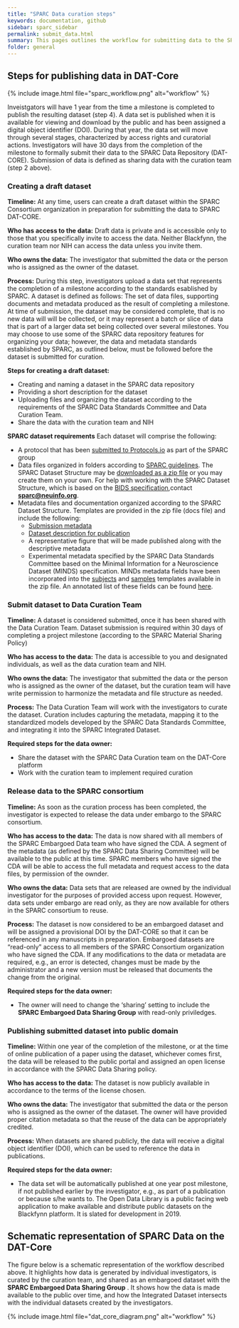 ```yaml
---
title: "SPARC Data curation steps"
keywords: documentation, github
sidebar: sparc_sidebar
permalink: submit_data.html
summary: This pages outlines the workflow for submitting data to the SPARC DAT-Core. 
folder: general
---
```


## Steps for publishing data in DAT-Core

{% include image.html file="sparc_workflow.png" alt="workflow" %}

Inveistgators will have 1 year from the time a milestone is completed to publish the resulting dataset (step 4). A data set is published when it is available for viewing and download by the public and has been assigned a digital object identifier (DOI). During that year, the data set will move through several stages, characterized by access rights and curatorial actions. Investigators will have 30 days from the completion of the milestone to formally submit their data to the SPARC Data Repository (DAT-CORE).  Submission of data is defined as sharing data with the curation team (step 2 above).  

### Creating a draft dataset
**Timeline:** At any time, users can create a draft dataset within the SPARC Consortium organization in preparation for submitting the data to SPARC DAT-CORE. 

**Who has access to the data:** Draft data is private and is accessible only to those that you specifically invite to access the data. Neither Blackfynn, the curation team nor NIH can access the data unless you invite them.

**Who owns the data:** The investigator that submitted the data or the person who is assigned as the owner of the dataset.

**Process:**  During this step, investigators upload a data set that represents the completion of a milestone according to the standards esablished by SPARC. A dataset is defined as follows: The set of data files, supporting documents and metadata produced as the result of completing a milestone.  At time of submission, the  dataset may be considered complete, that is no new data will will be collected, or it may represent a batch or slice of data that is part of a larger data set being collected over several milestones. You may choose to use some of the SPARC data repository features for organizing your data; however, the data and metadata standards established by SPARC, as outlined below, must be followed before the dataset is submitted for curation.

**Steps for creating a draft dataset:**
- Creating and naming a dataset in the SPARC data repository
- Providing a short description for the dataset
- Uploading files and organizing the dataset according to the requirements of the SPARC Data Standards Committee and Data Curation Team.
- Share the data with the curation team and NIH

**SPARC dataset requirements** Each dataset will comprise the following:
- A protocol that has been [submitted to Protocols.io](https://docs.google.com/presentation/d/1WhoLvOVRIbCzu3x30Dd0O1cC09ZGT4g0IFOf4Eq7yfI/edit#slide=id.p) as part of the SPARC group
- Data files organized in folders according to [SPARC guidelines](https://docs.google.com/presentation/d/1EQPn1FmANpPsFt3CguU-JOQVMMlJsNXluQAK_gb2qVg/edit#slide=id.p1).  The SPARC Dataset Structure may be [downloaded as a zip file](https://drive.google.com/open?id=1mtZ5sL1lYcA2zHVsrYOKVeH2X-VlJT6P) or you may create them on your own. For help with working with the SPARC Dataset Structure, which is based on the [BIDS specification](http://bids.neuroimaging.io/),contact **sparc@neuinfo.org**.
- Metadata files and documentation organized according to the SPARC Dataset Structure.  Templates are provided in the zip file (docs file) and include the following:
  - [Submission metadata](https://drive.google.com/open?id=1OhXmssY9GK8ebOmrvib1B9xbeqoVEOBA)
  - [Dataset description for publication](https://docs.google.com/spreadsheets/d/1IzTvXTyHZfEGybGPtAGi0jWlRzVwUXn-ng67jgmcY78/edit#gid=54192022)
  - A representative figure that will be made published along with the descriptive metadata
  - Experimental metadata specified by the SPARC Data Standards Committee based on the Minimal Information for a Neuroscience Dataset (MINDS) specification.  MINDs metadata fields have been incorporated into the [subjects](https://drive.google.com/open?id=1IDo5INrqtIu1sTJW2mICzuGEAKqv5eGg) and [samples](https://drive.google.com/open?id=1ROCsuBjMWBDmCTpTGZsUQDDgYtm-nqYG) templates available in the zip file.  An annotated list of these fields can be found [here](https://docs.google.com/spreadsheets/d/1e61r3F2weausmBhqFK8RlYLviC3rya44so5m15mPRTw/edit#gid=108617967).

### Submit dataset to Data Curation Team
**Timeline:** A dataset is considered submitted, once it has been shared with the Data Curation Team.  Dataset submission is required within 30 days of completing a project milestone (according to the SPARC Material Sharing Policy)

**Who has access to the data:** The data is accessible to you and designated individuals, as well as the data curation team and NIH. 

**Who owns the data:** The investigator that submitted the data or the person who is assigned as the owner of the dataset, but the curation team will have write permission to harmonize the metadata and file structure as needed.

**Process:** The Data Curation Team will work with the investigators to curate the dataset. Curation includes capturing the metadata, mapping it to the standardized models developed by the SPARC Data Standards Committee, and integrating it into the SPARC Integrated Dataset.

**Required steps for the data owner:**
- Share the dataset with the SPARC Data Curation team on the DAT-Core platform
- Work with the curation team to implement required curation

### Release data to the SPARC consortium
**Timeline:** As soon as the curation process has been completed, the investigator is expected to release the data under embargo to the SPARC consortium.

**Who has access to the data:** The data is now shared with all members of the SPARC Embargoed Data team who have signed the CDA. A segment of the metadata (as defined by the SPARC Data Sharing Committee) will be available to the public at this time. SPARC members who have signed the CDA will be able to access the full metadata and request access to the data files, by permission of the ownder.

**Who owns the data:** Data sets that are released are owned by the individual investigator for the purposes of provided access upon request.  However, data sets under embargo are read only, as they are now available for others in the SPARC consortium to reuse.   

**Process:** The dataset is now considered to be an embargoed dataset and will be assigned a provisional DOI by the DAT-CORE so that it can be referenced in any manuscripts in preparation. Embargoed datasets are “read-only” access to all members of the SPARC Consortium organization who have signed the CDA. If any modifications to the data or metadata are required, e.g., an error is detected, changes must be made by the administrator and a new version must be released that documents the change from the original.    

**Required steps for the data owner:**
- The owner will need to change the ‘sharing’ setting to include the **SPARC Embargoed Data Sharing Group** with read-only priviledges.

### Publishing submitted dataset into public domain 
**Timeline:** Within one year of the completion of the milestone, or at the time of online publication of a paper using the dataset, whichever comes first, the data will be released to the public portal and assigned an open license in accordance with the SPARC Data Sharing policy.

**Who has access to the data:** The dataset is now publicly available in accordance to the terms of the license chosen.

**Who owns the data:** The investigator that submitted the data or the person who is assigned as the owner of the dataset.  The owner will have provided proper citation metadata so that the reuse of the data can be appropriately credited.

**Process:** When datasets are shared publicly, the data will receive a digital object identifier (DOI), which can be used to reference the data in publications.

**Required steps for the data owner:**
- The data set will be automatically published at one year post milestone, if not published earlier by the investigator, e.g., as part of a publication or because s/he wants to.  The Open Data Library is a public facing web application to make available and distribute public datasets on the Blackfynn platform. It is slated for development in 2019. 


##  Schematic representation of SPARC Data on the DAT-Core

The figure below is a schematic representation of the workflow described above. It highlights how data is generated by individual investigators, is curated by the curation team, and shared as an embargoed dataset with the **SPARC Embargoed Data Sharing Group** . It shows how the data is made available to the public over time, and how the Integrated Dataset intersects with the individual datasets created by the investigators.

{% include image.html file="dat_core_diagram.png" alt="workflow" %}
